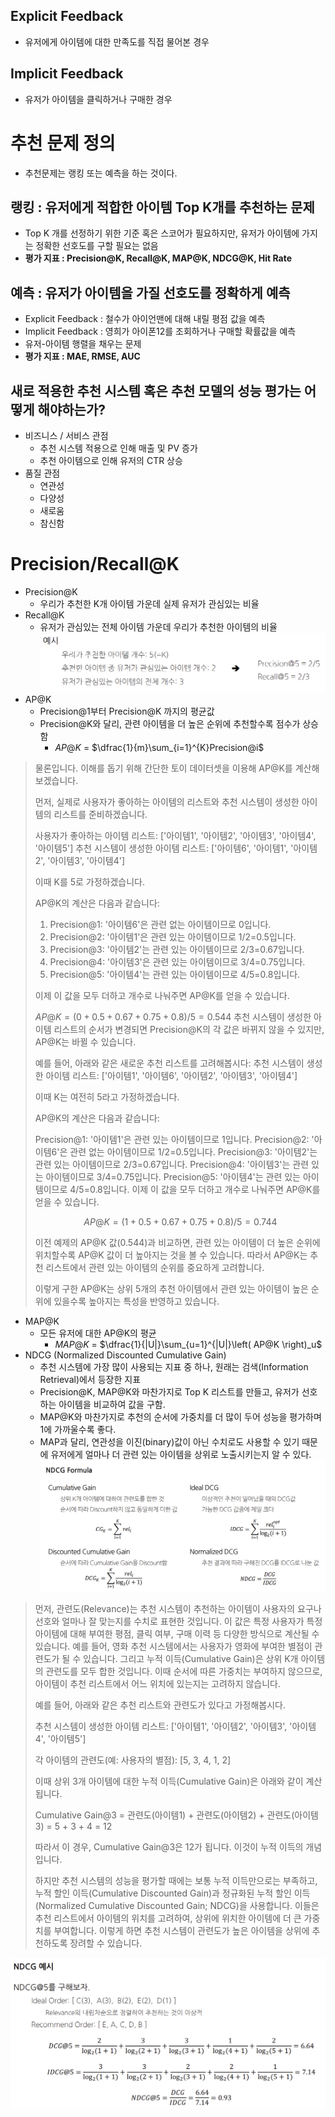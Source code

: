 ## Explicit Feedback
* 유저에게 아이템에 대한 만족도를 직접 물어본 경우
## Implicit Feedback
* 유저가 아이템을 클릭하거나 구매한 경우 


# 추천 문제 정의
* 추천문제는 랭킹 또는 예측을 하는 것이다.
## 랭킹 : 유저에게 적합한 아이템 Top K개를 추천하는 문제
* Top K 개를 선정하기 위한 기준 혹은 스코어가 필요하지만, 유저가 아이템에 가지는 정확한 선호도를 구할 필요는 없음 
* **평가 지표 : Precision@K, Recall@K, MAP@K, NDCG@K, Hit Rate**

## 예측 : 유저가 아이템을 가질 선호도를 정확하게 예측 
* Explicit Feedback : 철수가 아이언맨에 대해 내릴 평점 값을 예측
* Implicit Feedback : 영희가 아이폰12를 조회하거나 구매할 확률값을 예측
* 유저-아이템 행렬을 채우는 문제
* **평가 지표 : MAE, RMSE, AUC**


## 새로 적용한 추천 시스템 혹은 추천 모델의 성능 평가는 어떻게 해야하는가?
* 비즈니스 / 서비스 관점
  * 추천 시스템 적용으로 인해 매출 및 PV 증가
  * 추천 아이템으로 인해 유저의 CTR 상승
* 품질 관점
  * 연관성
  * 다양성
  * 새로움
  * 참신함


# Precision/Recall@K
* Precision@K 
  * 우리가 추천한 K개 아이템 가운데 실제 유저가 관심있는 비율
* Recall@K
  * 유저가 관심있는 전체 아이템 가운데 우리가 추천한 아이템의 비율
![](images/2023-05-31-16-54-36.png)
* AP@K 
  * Precision@1부터 Precision@K 까지의 평균값
  * Precision@K와 달리, 관련 아이템을 더 높은 순위에 추천할수록 점수가 상승함
    * $AP@K$ = $\dfrac{1}{m}\sum_{i=1}^{K}Precision@i$
> 물론입니다. 이해를 돕기 위해 간단한 토이 데이터셋을 이용해 AP@K를 계산해보겠습니다.
>
>먼저, 실제로 사용자가 좋아하는 아이템의 리스트와 추천 시스템이 생성한 아이템의 리스트를 준비하겠습니다. 
>
>사용자가 좋아하는 아이템 리스트: ['아이템1', '아이템2', '아이템3', '아이템4', '아이템5']
>추천 시스템이 생성한 아이템 리스트: ['아이템6', '아이템1', '아이템2', '아이템3', '아이템4'] 
>
>이때 K를 5로 가정하겠습니다. 
>
>AP@K의 계산은 다음과 같습니다:
>
>1. Precision@1: '아이템6'은 관련 없는 아이템이므로 0입니다.
>2. Precision@2: '아이템1'은 관련 있는 아이템이므로 1/2=0.5입니다.
>3. Precision@3: '아이템2'는 관련 있는 아이템이므로 2/3=0.67입니다.
>4. Precision@4: '아이템3'은 관련 있는 아이템이므로 3/4=0.75입니다.
>5. Precision@5: '아이템4'는 관련 있는 아이템이므로 4/5=0.8입니다.
>
>이제 이 값을 모두 더하고 개수로 나눠주면 AP@K를 얻을 수 있습니다.
>
>$AP@K = (0 + 0.5 + 0.67 + 0.75 + 0.8) / 5 = 0.544$
>추천 시스템이 생성한 아이템 리스트의 순서가 변경되면 Precision@K의 각 값은 바뀌지 않을 수 있지만, AP@K는 바뀔 수 있습니다.
>
>예를 들어, 아래와 같은 새로운 추천 리스트를 고려해봅시다:
>추천 시스템이 생성한 아이템 리스트: ['아이템1', '아이템6', '아이템2', '아이템3', '아이템4']
>
>이때 K는 여전히 5라고 가정하겠습니다.
>
>AP@K의 계산은 다음과 같습니다:
>
>Precision@1: '아이템1'은 관련 있는 아이템이므로 1입니다.
>Precision@2: '아이템6'은 관련 없는 아이템이므로 1/2=0.5입니다.
>Precision@3: '아이템2'는 관련 있는 아이템이므로 2/3=0.67입니다.
>Precision@4: '아이템3'는 관련 있는 아이템이므로 3/4=0.75입니다.
>Precision@5: '아이템4'는 관련 있는 아이템이므로 4/5=0.8입니다.
>이제 이 값을 모두 더하고 개수로 나눠주면 AP@K를 얻을 수 있습니다.
>
> $$AP@K = (1 + 0.5 + 0.67 + 0.75 + 0.8) / 5 = 0.744$$
>
>이전 예제의 AP@K 값(0.544)과 비교하면, 관련 있는 아이템이 더 높은 순위에 위치할수록 AP@K 값이 더 높아지는 것을 볼 수 있습니다. 따라서 AP@K는 추천 리스트에서 관련 있는 아이템의 순위를 중요하게 고려합니다.
>
>이렇게 구한 AP@K는 상위 5개의 추천 아이템에서 관련 있는 아이템이 높은 순위에 있을수록 높아지는 특성을 반영하고 있습니다.
>
* MAP@K
  * 모든 유저에 대한 AP@K의 평균
    * $MAP@K$ = $\dfrac{1}{|U|}\sum_{u=1}^{|U|}\left( AP@K \right)_u$
* NDCG (Normalized Discounted Cumulative Gain)
  * 추천 시스템에 가장 많이 사용되는 지표 중 하나, 원래는 검색(Information Retrieval)에서 등장한 지표 
  * Precision@K, MAP@K와 마찬가지로 Top K 리스트를 만들고, 유저가 선호하는 아이템을 비교하여 값을 구함.
  * MAP@K와 마찬가지로 추천의 순서에 가중치를 더 많이 두어 성능을 평가하며 $1$에 가까울수록 좋다.
  * MAP과 달리, 연관성을 이진(binary)값이 아닌 수치로도 사용할 수 있기 때문에 유저에게 얼마나 더 관련 있는 아이템을 상위로 노출시키는지 알 수 있다.
![](images/2023-05-31-17-24-19.png)

>먼저, 관련도(Relevance)는 추천 시스템이 추천하는 아이템이 사용자의 요구나 선호와 얼마나 잘 맞는지를 수치로 표현한 것입니다. 이 값은 특정 사용자가 특정 아이템에 대해 부여한 평점, 클릭 여부, 구매 이력 등 다양한 방식으로 계산될 수 있습니다. 예를 들어, 영화 추천 시스템에서는 사용자가 영화에 부여한 별점이 관련도가 될 수 있습니다.
>그리고 누적 이득(Cumulative Gain)은 상위 K개 아이템의 관련도를 모두 합한 것입니다. 이때 순서에 따른 가중치는 부여하지 않으므로, 아이템이 추천 리스트에서 어느 위치에 있는지는 고려하지 않습니다.
>
>예를 들어, 아래와 같은 추천 리스트와 관련도가 있다고 가정해봅시다.
>
>추천 시스템이 생성한 아이템 리스트: ['아이템1', '아이템2', '아이템3', '아이템4', '아이템5']
>
>각 아이템의 관련도(예: 사용자의 별점): [5, 3, 4, 1, 2]
>
>이때 상위 3개 아이템에 대한 누적 이득(Cumulative Gain)은 아래와 같이 계산됩니다.
>
>Cumulative Gain@3 = 관련도(아이템1) + 관련도(아이템2) + 관련도(아이템3) = 5 + 3 + 4 = 12
>
>따라서 이 경우, Cumulative Gain@3은 12가 됩니다. 이것이 누적 이득의 개념입니다.
>
>하지만 추천 시스템의 성능을 평가할 때에는 보통 누적 이득만으로는 부족하고, 누적 할인 이득(Cumulative Discounted Gain)과 정규화된 누적 할인 이득(Normalized Cumulative Discounted Gain; NDCG)을 사용합니다. 이들은 추천 리스트에서 아이템의 위치를 고려하여, 상위에 위치한 아이템에 더 큰 가중치를 부여합니다. 이렇게 하면 추천 시스템이 관련도가 높은 아이템을 상위에 추천하도록 장려할 수 있습니다.

![](images/2023-05-31-17-29-24.png)